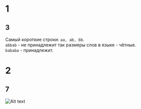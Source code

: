 # 1

## 3

Самый короткие строки: `aa, ab, bb`.  
`abbab` - не принадлежит так размеры слов в языке - чётные.  
`bababa` - принадлежит.

# 2

## 7

![Alt text](https://github.com/mishok2503/fl-2021-hse-win/blob/HW03/hw/images/2.png?raw=true)

